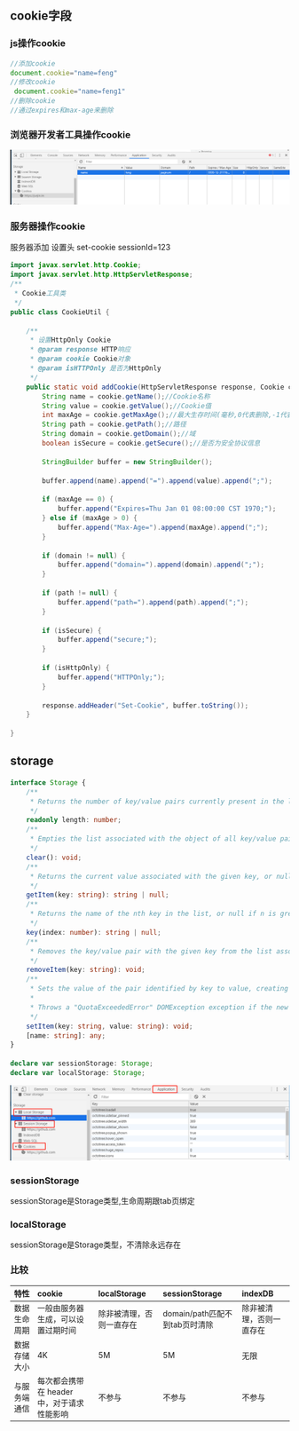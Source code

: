
## cookie字段


### js操作cookie
```js
//添加cookie
document.cookie="name=feng"
//修改cookie
 document.cookie="name=feng1"
//删除cookie
//通过expires和max-age来删除
```
### 浏览器开发者工具操作cookie
![浏览器开发者工具操作cookie](../images/broswer/浏览器操作cookie.png)

### 服务器操作cookie
服务器添加 设置头 set-cookie sessionId=123
```java
import javax.servlet.http.Cookie;
import javax.servlet.http.HttpServletResponse;
/**
 * Cookie工具类
 */
public class CookieUtil {

    /**
     * 设置HttpOnly Cookie
     * @param response HTTP响应
     * @param cookie Cookie对象
     * @param isHTTPOnly 是否为HttpOnly
     */
    public static void addCookie(HttpServletResponse response, Cookie cookie, boolean isHttpOnly) {
        String name = cookie.getName();//Cookie名称
        String value = cookie.getValue();//Cookie值
        int maxAge = cookie.getMaxAge();//最大生存时间(毫秒,0代表删除,-1代表与浏览器会话一致)
        String path = cookie.getPath();//路径
        String domain = cookie.getDomain();//域
        boolean isSecure = cookie.getSecure();//是否为安全协议信息

        StringBuilder buffer = new StringBuilder();

        buffer.append(name).append("=").append(value).append(";");

        if (maxAge == 0) {
            buffer.append("Expires=Thu Jan 01 08:00:00 CST 1970;");
        } else if (maxAge > 0) {
            buffer.append("Max-Age=").append(maxAge).append(";");
        }

        if (domain != null) {
            buffer.append("domain=").append(domain).append(";");
        }

        if (path != null) {
            buffer.append("path=").append(path).append(";");
        }

        if (isSecure) {
            buffer.append("secure;");
        }

        if (isHttpOnly) {
            buffer.append("HTTPOnly;");
        }

        response.addHeader("Set-Cookie", buffer.toString());
    }

}

```

## storage
```typescript
interface Storage {
    /**
     * Returns the number of key/value pairs currently present in the list associated with the object.
     */
    readonly length: number;
    /**
     * Empties the list associated with the object of all key/value pairs, if there are any.
     */
    clear(): void;
    /**
     * Returns the current value associated with the given key, or null if the given key does not exist in the list associated with the object.
     */
    getItem(key: string): string | null;
    /**
     * Returns the name of the nth key in the list, or null if n is greater than or equal to the number of key/value pairs in the object.
     */
    key(index: number): string | null;
    /**
     * Removes the key/value pair with the given key from the list associated with the object, if a key/value pair with the given key exists.
     */
    removeItem(key: string): void;
    /**
     * Sets the value of the pair identified by key to value, creating a new key/value pair if none existed for key previously.
     *
     * Throws a "QuotaExceededError" DOMException exception if the new value couldn't be set. (Setting could fail if, e.g., the user has disabled storage for the site, or if the quota has been exceeded.)
     */
    setItem(key: string, value: string): void;
    [name: string]: any;
}

declare var sessionStorage: Storage;
declare var localStorage: Storage;
```

![数据存储](../images/other/数据存储.png)

### sessionStorage
sessionStorage是Storage类型,生命周期跟tab页绑定


### localStorage
sessionStorage是Storage类型，不清除永远存在
### 比较

| 特性            | cookie| localStorage  | sessionStorage  |indexDB|
| :-------------- | :--------------- | :------------ | :------------ |:------------ |
| 数据生命周期   | 一般由服务器生成，可以设置过期时间  |除非被清理，否则一直存在 |domain/path匹配不到tab页时清除 |除非被清理，否则一直存在|
| 数据存储大小   | 4K  |5M |5M |无限|
| 与服务端通信   | 每次都会携带在 header 中，对于请求性能影响  |不参与 |不参与 |不参与|
